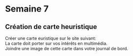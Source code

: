 # Semaine 7 
## Création de carte heuristique
Créer une carte euristique sur le site suivant:   
La carte doit porter sur vos intérêts en multimédia.   
Joindre une image de cette carte dans votre journal de bord. 

